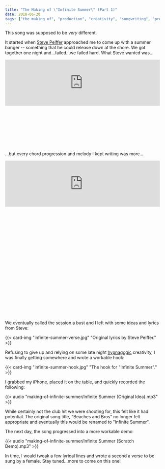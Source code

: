 ```yaml
---
title: "The Making of \"Infinite Summer\" (Part 1)"
date: 2018-06-20
tags: ["the making of", "production", "creativity", "songwriting", "process"]
---
```

This song was supposed to be *very* different.

It started when [Steve Peiffer](https://www.facebook.com/steve.peiffer.1) approached me to
come up with a summer banger -- something that he could release down at the shore.
We got together one night and...failed...we failed hard. What Steve wanted was...

<div style="width:100%;height:0;padding-bottom:56%;position:relative;"><iframe src="https://giphy.com/embed/M3o6jPwh4jHGw" style="width:100%; height=100%; position:absolute" frameBorder="0" class="giphy-embed" allowFullScreen></iframe></div>

...but every chord progression and melody I kept writing was more...

<div style="width:100%;height:0;padding-bottom:100%;position:relative;"><iframe src="https://giphy.com/embed/3o6fJ2YXyzU0bxxywg" style="width:100%; height=100%; position:absolute" frameBorder="0" class="giphy-embed" allowFullScreen></iframe></div>

We eventually called the session a bust and I left with some ideas and lyrics
from Steve:

{{< card-img "infinite-summer-verse.jpg" "Original lyrics by Steve Peiffer." >}}

Refusing to give up and relying on some late night [hypnagogic](https://en.wikipedia.org/wiki/Hypnagogia)
creativity, I was finally getting somewhere and wrote a workable hook:

{{< card-img "infinite-summer-hook.jpg" "The hook for \"Infinite Summer\"." >}}

I grabbed my iPhone, placed it on the table, and quickly recorded the following:

{{< audio "making-of-infinite-summer/Infinite Summer (Original Idea).mp3" >}}

While certainly not the club hit we were shooting for, this felt like it had potential.
The original song title, "Beaches and Bros" no longer felt appropriate and eventually
this would be renamed to "Infinite Summer".

The next day, the song progressed into a more workable demo:

{{< audio "making-of-infinite-summer/Infinite Summer (Scratch Demo).mp3" >}}

In time, I would tweak a few lyrical lines and wrote a second a verse to be sung
by a female. Stay tuned...more to come on this one!
